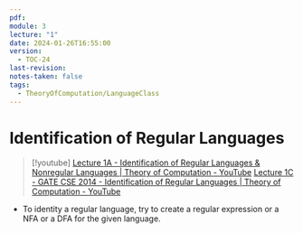 ```yaml
---
pdf: 
module: 3
lecture: "1"
date: 2024-01-26T16:55:00
version:
  - TOC-24
last-revision: 
notes-taken: false
tags:
  - TheoryOfComputation/LanguageClass
---
```

# Identification of Regular Languages
> [!youtube] 
> [Lecture 1A - Identification of Regular Languages & Nonregular Languages | Theory of Computation - YouTube](https://www.youtube.com/watch?v=mZ8S3qE89fM)
> [Lecture 1C - GATE CSE 2014 - Identification of Regular Languages | Theory of Computation - YouTube](https://www.youtube.com/watch?v=W3LKQ91Kyw0)

- To identity a regular language, try to create a regular expression or a NFA or a DFA for the given language.